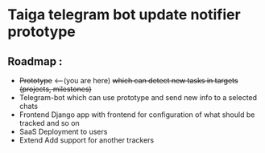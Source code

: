 # Taiga telegram bot update notifier prototype

## Roadmap :

* ~~Prototype~~  <--(you are here)
~~which can detect new tasks in targets (projects, milestones)~~
* Telegram-bot
which can use prototype and send new info to a selected chats
* Frontend
Django app with frontend for configuration of what should be tracked and so on
* SaaS
Deployment to users
* Extend
Add support for another trackers